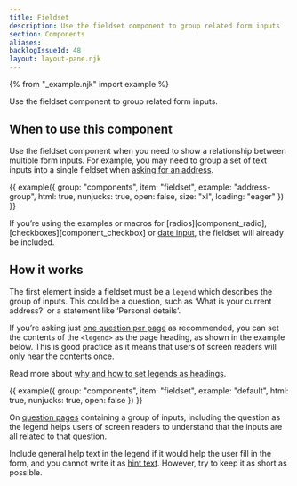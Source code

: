 ```yaml
---
title: Fieldset
description: Use the fieldset component to group related form inputs
section: Components
aliases:
backlogIssueId: 48
layout: layout-pane.njk
---
```


{% from "_example.njk" import example %}

Use the fieldset component to group related form inputs.

## When to use this component

Use the fieldset component when you need to show a relationship between multiple form inputs. For example, you may need to group a set of text inputs into a single fieldset when [asking for an address](/patterns/addresses/).

{{ example({ group: "components", item: "fieldset", example: "address-group", html: true, nunjucks: true, open: false, size: "xl", loading: "eager" }) }}

If you’re using the examples or macros for [radios][component_radio], [checkboxes][component_checkbox] or [date input](/components/date-input/), the fieldset will already be included.

## How it works

The first element inside a fieldset must be a `legend` which describes the group of inputs. This could be a question, such as ‘What is your current address?’ or a statement like ‘Personal details’.

If you’re asking just [one question per page](/patterns/question-pages/#start-by-asking-one-question-per-page) as recommended, you can set the contents of the `<legend>` as the page heading, as shown in the example below. This is good practice as it means that users of screen readers will only hear the contents once.

Read more about [why and how to set legends as headings](/get-started/labels-legends-headings/).

{{ example({ group: "components", item: "fieldset", example: "default", html: true, nunjucks: true, open: false }) }}

On [question pages](/patterns/question-pages/) containing a group of inputs, including the question as the legend helps users of screen readers to understand that the inputs are all related to that&nbsp;question.

Include general help text in the legend if it would help the user fill in the form, and you cannot write it as [hint text](/components/text-input/#hint-text). However, try to keep it as short as possible.
